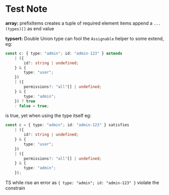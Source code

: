 # Test Note

**array:** prefixItems creates a tuple of required element items append a
`...(types)[]` as end value

**typsert:** Double Union type can fool the `Assignable` helper to some extend,
eg:

```ts
const c: { type: "admin"; id: "admin-123" } extends
    | ({
        id?: string | undefined;
    } & {
        type: "user";
    })
    | ({
        permissions?: "all"[] | undefined;
    } & {
        type: "admin";
    }) ? true
    : false = true;
```

is true, yet when using the type itself eg:

```ts
const c = { type: "admin"; id: "admin-123" } satisfies
    | ({
        id?: string | undefined;
    } & {
        type: "user";
    })
    | ({
        permissions?: "all"[] | undefined;
    } & {
        type: "admin";
    });
```

TS while rise an error as `{ type: "admin"; id: "admin-123" }` violate the
constrain
